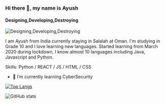  ### Hi there 👋, my name is Ayush
#### Designing,Developing,Destroying
![Designing,Developing,Destroying](https://pbs.twimg.com/profile_banners/1322401234175799296/1609398579/1500x500)

I am Ayush from India currently staying in Salalah at Oman. I'm studying in Grade 10 and I love learning new languages. Started learning from March 2020 during lockdown, I know almost 10 languages including Java, Javascript and Python. 

Skills: Python / REACT / JS / HTML / CSS

- 🌱 I’m currently learning CyberSecurity 
  

[![Top Langs](https://github-readme-stats.vercel.app/api/top-langs/?username=ayushraj10)](https://github.com/anuraghazra/github-readme-stats)

![GitHub stats](https://github-readme-stats.vercel.app/api?username=clementmihailescu&bg_color=30,e96443,904e95&title_color=fff&text_color=fff) 

